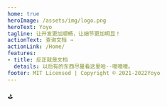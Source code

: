 ```yaml
---
home: true
heroImage: /assets/img/logo.png
heroText: Yoyo
tagline: 让开发更加顺畅，让细节更加明显！
actionText: 查询文档 →
actionLink: /Home/
features:
- title: 反正就是文档
  details: 以后有的东西尽量看这里哈--噫噫噫。
footer: MIT Licensed | Copyright © 2021-2022Yoyo
---
```

⛳

<audio autoplay loop src="/assets/audio/Moskau.mp3" />